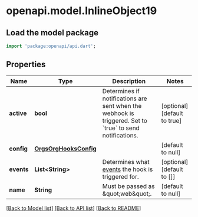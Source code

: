 # openapi.model.InlineObject19

## Load the model package
```dart
import 'package:openapi/api.dart';
```

## Properties
Name | Type | Description | Notes
------------ | ------------- | ------------- | -------------
**active** | **bool** | Determines if notifications are sent when the webhook is triggered. Set to &#x60;true&#x60; to send notifications. | [optional] [default to true]
**config** | [**OrgsOrgHooksConfig**](OrgsOrgHooksConfig.md) |  | [default to null]
**events** | **List&lt;String&gt;** | Determines what [events](https://developer.github.com/webhooks/event-payloads) the hook is triggered for. | [optional] [default to []]
**name** | **String** | Must be passed as \&quot;web\&quot;. | [default to null]

[[Back to Model list]](../README.md#documentation-for-models) [[Back to API list]](../README.md#documentation-for-api-endpoints) [[Back to README]](../README.md)


